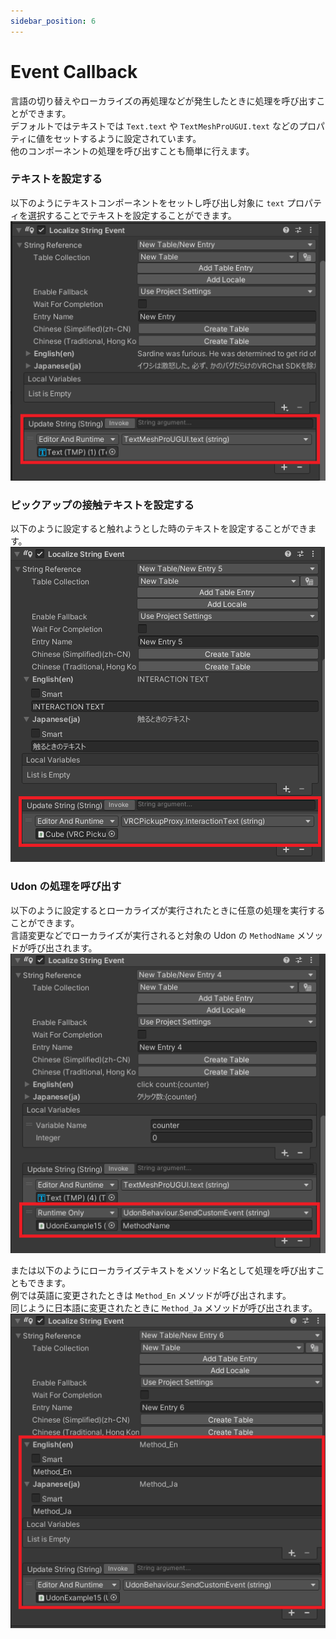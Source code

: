 ```yaml
---
sidebar_position: 6
---
```


# Event Callback

言語の切り替えやローカライズの再処理などが発生したときに処理を呼び出すことができます。  
デフォルトではテキストでは `Text.text` や `TextMeshProUGUI.text` などのプロパティに値をセットするように設定されています。  
他のコンポーネントの処理を呼び出すことも簡単に行えます。  

### テキストを設定する

以下のようにテキストコンポーネントをセットし呼び出し対象に `text` プロパティを選択することでテキストを設定することができます。  
![](img/event-callback-01.png)

### ピックアップの接触テキストを設定する

以下のように設定すると触れようとした時のテキストを設定することができます。  
![](img/event-callback-02.png)

### Udon の処理を呼び出す

以下のように設定するとローカライズが実行されたときに任意の処理を実行することができます。  
言語変更などでローカライズが実行されると対象の Udon の `MethodName` メソッドが呼び出されます。  
![](img/event-callback-03.png)

または以下のようにローカライズテキストをメソッド名として処理を呼び出すこともできます。  
例では英語に変更されたときは `Method_En` メソッドが呼び出されます。  
同じように日本語に変更されたときに `Method_Ja` メソッドが呼び出されます。  
![](img/event-callback-04.png)

